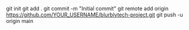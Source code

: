 git init
git add .
git commit -m "Initial commit"
git remote add origin https://github.com/YOUR_USERNAME/blurblytech-project.git
git push -u origin main
